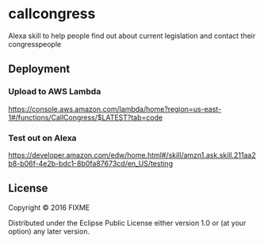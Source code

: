 # callcongress

Alexa skill to help people find out about current legislation and contact their congresspeople

## Deployment

### Upload to AWS Lambda

https://console.aws.amazon.com/lambda/home?region=us-east-1#/functions/CallCongress/$LATEST?tab=code

### Test out on Alexa

https://developer.amazon.com/edw/home.html#/skill/amzn1.ask.skill.211aa2b8-b06f-4e2b-bdc1-8b0fa87673cd/en_US/testing



## License

Copyright © 2016 FIXME

Distributed under the Eclipse Public License either version 1.0 or (at
your option) any later version.
